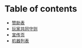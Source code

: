 # Table of contents

* [赞助表](README.md)
* [玩家共同守则](wan-jia-gong-tong-shou-ze.md)
* [宣传页](xuan-chuan-ye.md)
* [机器列表](ji-qi-lie-biao.md)
